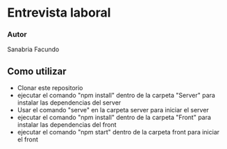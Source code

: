 # Entrevista laboral

### Autor 
Sanabria Facundo

## Como utilizar
* Clonar este repositorio
* ejecutar el comando "npm install" dentro de la carpeta "Server" para instalar las dependencias del server
* Usar el comando "serve" en la carpeta server para iniciar el server
* ejecutar el comando "npm install" dentro de la carpeta "Front" para instalar las dependencias del front
* ejecutar el comando "npm start" dentro de la carpeta front para iniciar el front
